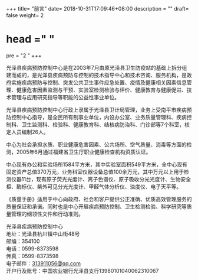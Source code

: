 +++
title= "前言"
date= 2018-10-31T17:09:46+08:00
description = ""
draft= false
weight= 2
# head ="<label></label> "
pre = "2 "
+++

光泽县疾病预防控制中心是在2003年7月由原光泽县卫生防疫站的基础上拆分组建而成的，是光泽县疾病预防与控制的技术指导中心和技术咨询、服务机构，是政府实施疾病预防与控制、突发公共卫生事件应急处置、疫情及健康相关因素信息管理、健康危害因素监测与干预、实验室检测检验与评价、健康教育与健康促进、技术管理与应用研究指导等职能的公益性事业单位。

光泽县疾病预防控制中心行政上隶属于光泽县卫计局管理，业务上受南平市疾病预防控制中心指导，是全民所有制事业单位，内设办公室、业务质量管理科、疾病控制科、卫生监测科、检验科、健康教育科、结核病防治科、门诊部等7个科室，核定人员编制26人。

中心为社会承担水质、职业健康危害因素、公共场所、空气质量、消毒等方面的检测，2005年6月通过福建省卫生厅职业健康检查机构资质认证。

中心现有办公和实验场所1584平方米，其中实验室面积549平方米，全中心现有固定资产总值370万元，业务科室仪器设备总值100余万元，其中万元以上用于检测仪器11台，现有原子荧光光度计、离子色谱仪、原子吸收分光光度计、生物安全柜、酶标仪、紫外可见分光光度计、甲醛气体分析仪、浊度仪、电子天平等。

《质量手册》适用于中心向政府、社会和客户提供公正准确、优质高效管理服务的质量保证和承诺。同时也是中心开展疾病预防控制、卫生检测检验、科学研究等质量管理的纲领性文件和行动准则。

光泽县疾病预防控制中心  
地址：光泽县杭川镇中山街48号  
邮编：354100  
电话：0599-8373598  
传真：0599-8373598  
电子邮件：313911056@qq.com  
开户行及账号：中国农业银行光泽县支行13980101040062310067